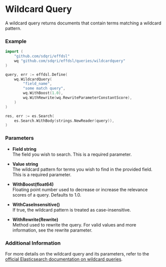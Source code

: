 # Wildcard Query

A wildcard query returns documents that contain terms matching a wildcard pattern. 

### Example

```go
import (
	"github.com/sdqri/effdsl"
	wq "github.com/sdqri/effdsl/queries/wildcardquery"
)

query, err := effdsl.Define(
    wq.WildcardQuery(
        "field_name",
        "some match query",
        wq.WithBoost(1.0),
        wq.WithRewrite(wq.RewriteParameterConstantScore),
    )
)

res, err := es.Search(
    es.Search.WithBody(strings.NewReader(query)),
)
```

### Parameters

* **Field string**  
    The field you wish to search. This is a required parameter.

* **Value string**  
    The wildcard pattern for terms you wish to find in the provided field. This is a required parameter.

* **WithBoost(float64)**  
    Floating point number used to decrease or increase the relevance scores of a query. Defaults to 1.0.

* **WithCaseInsensitive()**  
    If true, the wildcard pattern is treated as case-insensitive.

* **WithRewrite(Rewrite)**  
    Method used to rewrite the query. For valid values and more information, see the rewrite parameter.

### Additional Information

For more details on the wildcard query and its parameters, refer to the [official Elasticsearch documentation on wildcard queries](https://www.elastic.co/guide/en/elasticsearch/reference/current/query-dsl-wildcard-query.html).

